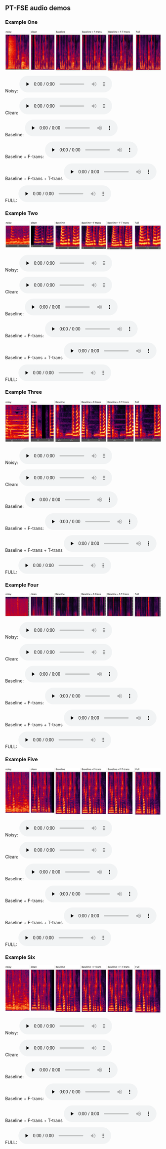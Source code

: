 ## PT-FSE audio demos



### Example One

![avatar](./figures/field50.JPG)

Noisy:
<audio id="audio" controls="" preload="none">
    <source id="mp3" src="./audios/noisy_clnsp22_breath_21983_0_snr1_tl-18_fileid_50.wav">
</audio>

Clean:
<audio id="audio" controls="" preload="none">
    <source id="mp3" src="./audios/clean_fileid_50.wav">
</audio>

Baseline:
<audio id="audio" controls="" preload="none">
    <source id="mp3" src="./audios/baseline_clnsp22_breath_21983_0_snr1_tl-18_fileid_50.wav">
</audio>

Baseline + F-trans:
<audio id="audio" controls="" preload="none">
    <source id="mp3" src="./audios/Ftrans_clnsp22_breath_21983_0_snr1_tl-18_fileid_50.wav">
</audio>

Baseline + F-trans + T-trans
<audio id="audio" controls="" preload="none">
    <source id="mp3" src="./audios/FTtrans_clnsp22_breath_21983_0_snr1_tl-18_fileid_50.wav">
</audio>

FULL:
<audio id="audio" controls="" preload="none">
    <source id="mp3" src="./audios/FULL_clnsp22_breath_21983_0_snr1_tl-18_fileid_50.wav">
</audio>



### Example Two

![avatar](./figures/field101.JPG)

Noisy:
<audio id="audio" controls="" preload="none">
    <source id="mp3" src="./audios/noisy_clnsp198_bus_56903_0_snr0_tl-32_fileid_101.wav">
</audio>

Clean:
<audio id="audio" controls="" preload="none">
    <source id="mp3" src="./audios/clean_fileid_50.wav">
</audio>

Baseline:
<audio id="audio" controls="" preload="none">
    <source id="mp3" src="./audios/baseline_clnsp198_bus_56903_0_snr0_tl-32_fileid_101.wav">
</audio>

Baseline + F-trans:
<audio id="audio" controls="" preload="none">
    <source id="mp3" src="./audios/Ftrans_clnsp198_bus_56903_0_snr0_tl-32_fileid_101.wav">
</audio>

Baseline + F-trans + T-trans
<audio id="audio" controls="" preload="none">
    <source id="mp3" src="./audios/FTtrans_clnsp198_bus_56903_0_snr0_tl-32_fileid_101.wav">
</audio>

FULL:
<audio id="audio" controls="" preload="none">
    <source id="mp3" src="./audios/FULL_clnsp198_bus_56903_0_snr0_tl-32_fileid_101.wav">
</audio>



### Example Three

![avatar](./figures/field58.JPG)

Noisy:
<audio id="audio" controls="" preload="none">
    <source id="mp3" src="./audios/noisy_clnsp149_SjEWn2DhLDs_snr0_tl-23_fileid_58.wav">
</audio>

Clean:
<audio id="audio" controls="" preload="none">
    <source id="mp3" src="./audios/clean_fileid_58.wav">
</audio>

Baseline:
<audio id="audio" controls="" preload="none">
    <source id="mp3" src="./audios/baseline_clnsp149_SjEWn2DhLDs_snr0_tl-23_fileid_58.wav">
</audio>

Baseline + F-trans:
<audio id="audio" controls="" preload="none">
    <source id="mp3" src="./audios/Ftrans_clnsp149_SjEWn2DhLDs_snr0_tl-23_fileid_58.wav">
</audio>

Baseline + F-trans + T-trans
<audio id="audio" controls="" preload="none">
    <source id="mp3" src="./audios/FTtrans_clnsp149_SjEWn2DhLDs_snr0_tl-23_fileid_58.wav">
</audio>

FULL:
<audio id="audio" controls="" preload="none">
    <source id="mp3" src="./audios/FULL_clnsp149_SjEWn2DhLDs_snr0_tl-23_fileid_58.wav">
</audio>



### Example Four

![avatar](./figures/field125.JPG)

Noisy:
<audio id="audio" controls="" preload="none">
    <source id="mp3" src="./audios/noisy_clnsp156_water_320289_2_snr3_tl-19_fileid_125.wav">
</audio>

Clean:
<audio id="audio" controls="" preload="none">
    <source id="mp3" src="./audios/clean_fileid_125.wav">
</audio>

Baseline:
<audio id="audio" controls="" preload="none">
    <source id="mp3" src="./audios/baseline_clnsp156_water_320289_2_snr3_tl-19_fileid_125.wav">
</audio>

Baseline + F-trans:
<audio id="audio" controls="" preload="none">
    <source id="mp3" src="./audios/Ftrans_clnsp156_water_320289_2_snr3_tl-19_fileid_125.wav">
</audio>

Baseline + F-trans + T-trans
<audio id="audio" controls="" preload="none">
    <source id="mp3" src="./audios/FTtrans_clnsp156_water_320289_2_snr3_tl-19_fileid_125.wav">
</audio>

FULL:
<audio id="audio" controls="" preload="none">
    <source id="mp3" src="./audios/FULL_clnsp156_water_320289_2_snr3_tl-19_fileid_125.wav">
</audio>



### Example Five

![avatar](./figures/field280.JPG)

Noisy:
<audio id="audio" controls="" preload="none">
    <source id="mp3" src="./audios/noisy_clnsp430_babble_188218_23_snr8_tl-22_fileid_280.wav">
</audio>

Clean:
<audio id="audio" controls="" preload="none">
    <source id="mp3" src="./audios/clean_fileid_280.wav">
</audio>

Baseline:
<audio id="audio" controls="" preload="none">
    <source id="mp3" src="./audios/baseline_clnsp430_babble_188218_23_snr8_tl-22_fileid_280.wav">
</audio>

Baseline + F-trans:
<audio id="audio" controls="" preload="none">
    <source id="mp3" src="./audios/Ftrans_clnsp430_babble_188218_23_snr8_tl-22_fileid_280.wav">
</audio>

Baseline + F-trans + T-trans
<audio id="audio" controls="" preload="none">
    <source id="mp3" src="./audios/FTtrans_clnsp430_babble_188218_23_snr8_tl-22_fileid_280.wav">
</audio>

FULL:
<audio id="audio" controls="" preload="none">
    <source id="mp3" src="./audios/FULL_clnsp430_babble_188218_23_snr8_tl-22_fileid_280.wav">
</audio>



### Example Six

![avatar](./figures/field280.JPG)

Noisy:
<audio id="audio" controls="" preload="none">
    <source id="mp3" src="./audios/noisy_clnsp57_bus_84241_3_snr2_tl-30_fileid_300.wav">
</audio>

Clean:
<audio id="audio" controls="" preload="none">
    <source id="mp3" src="./audios/clean_fileid_300.wav">
</audio>

Baseline:
<audio id="audio" controls="" preload="none">
    <source id="mp3" src="./audios/baseline_clnsp57_bus_84241_3_snr2_tl-30_fileid_300.wav">
</audio>

Baseline + F-trans:
<audio id="audio" controls="" preload="none">
    <source id="mp3" src="./audios/Ftrans_clnsp57_bus_84241_3_snr2_tl-30_fileid_300.wav">
</audio>

Baseline + F-trans + T-trans
<audio id="audio" controls="" preload="none">
    <source id="mp3" src="./audios/FTtrans_clnsp57_bus_84241_3_snr2_tl-30_fileid_300.wav">
</audio>

FULL:
<audio id="audio" controls="" preload="none">
    <source id="mp3" src="./audios/FULL_clnsp57_bus_84241_3_snr2_tl-30_fileid_300.wav">
</audio>
